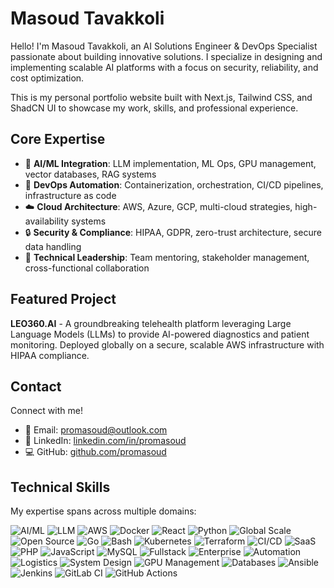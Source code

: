 # Masoud Tavakkoli

Hello! I'm Masoud Tavakkoli, an AI Solutions Engineer & DevOps Specialist passionate about building innovative solutions. I specialize in designing and implementing scalable AI platforms with a focus on security, reliability, and cost optimization.

This is my personal portfolio website built with Next.js, Tailwind CSS, and ShadCN UI to showcase my work, skills, and professional experience.

## Core Expertise

- 🧠 **AI/ML Integration**: LLM implementation, ML Ops, GPU management, vector databases, RAG systems
- 🔄 **DevOps Automation**: Containerization, orchestration, CI/CD pipelines, infrastructure as code
- ☁️ **Cloud Architecture**: AWS, Azure, GCP, multi-cloud strategies, high-availability systems
- 🔒 **Security & Compliance**: HIPAA, GDPR, zero-trust architecture, secure data handling
- 👥 **Technical Leadership**: Team mentoring, stakeholder management, cross-functional collaboration

## Featured Project

**LEO360.AI** - A groundbreaking telehealth platform leveraging Large Language Models (LLMs) to provide AI-powered diagnostics and patient monitoring. Deployed globally on a secure, scalable AWS infrastructure with HIPAA compliance.

## Contact

Connect with me!

- 📧 Email: [promasoud@outlook.com](mailto:promasoud@outlook.com)
- 🔗 LinkedIn: [linkedin.com/in/promasoud](https://www.linkedin.com/in/promasoud/)
- 💻 GitHub: [github.com/promasoud](https://github.com/promasoud)

## Technical Skills

My expertise spans across multiple domains:

<img alt="AI/ML" src="https://img.shields.io/badge/AI/ML-FF7800?style=for-the-badge&logo=tensorflow&logoColor=white" /> <img alt="LLM" src="https://img.shields.io/badge/LLM-4479A1?style=for-the-badge&logo=openai&logoColor=white" /> <img alt="AWS" src="https://img.shields.io/badge/AWS-FF9900?style=for-the-badge&logo=amazon-aws&logoColor=white" /> <img alt="Docker" src="https://img.shields.io/badge/Docker-2496ED?style=for-the-badge&logo=docker&logoColor=white" /> <img alt="React" src="https://img.shields.io/badge/React-61DAFB?style=for-the-badge&logo=react&logoColor=white" /> <img alt="Python" src="https://img.shields.io/badge/Python-3776AB?style=for-the-badge&logo=python&logoColor=white" /> <img alt="Global Scale" src="https://img.shields.io/badge/Global%20Scale-000000?style=for-the-badge&logo=zeit&logoColor=white" /> <img alt="Open Source" src="https://img.shields.io/badge/Open%20Source-306998?style=for-the-badge&logo=opensourceinitiative&logoColor=white" /> <img alt="Go" src="https://img.shields.io/badge/Go-00ADD8?style=for-the-badge&logo=go&logoColor=white" /> <img alt="Bash" src="https://img.shields.io/badge/Bash-4EAA25?style=for-the-badge&logo=gnubash&logoColor=white" /> <img alt="Kubernetes" src="https://img.shields.io/badge/Kubernetes-326CE5?style=for-the-badge&logo=kubernetes&logoColor=white" /> <img alt="Terraform" src="https://img.shields.io/badge/Terraform-7B42BC?style=for-the-badge&logo=terraform&logoColor=white" /> <img alt="CI/CD" src="https://img.shields.io/badge/CI/CD-000000?style=for-the-badge&logo=circleci&logoColor=white" /> <img alt="SaaS" src="https://img.shields.io/badge/SaaS-448AFF?style=for-the-badge&logo=heroku&logoColor=white" /> <img alt="PHP" src="https://img.shields.io/badge/PHP-777BB4?style=for-the-badge&logo=php&logoColor=white" /> <img alt="JavaScript" src="https://img.shields.io/badge/JavaScript-F7DF1E?style=for-the-badge&logo=javascript&logoColor=white" /> <img alt="MySQL" src="https://img.shields.io/badge/MySQL-4479A1?style=for-the-badge&logo=mysql&logoColor=white" /> <img alt="Fullstack" src="https://img.shields.io/badge/Fullstack-000000?style=for-the-badge&logo=vercel&logoColor=white" /> <img alt="Enterprise" src="https://img.shields.io/badge/Enterprise-1D2D52?style=for-the-badge&logo=redhat&logoColor=white" /> <img alt="Automation" src="https://img.shields.io/badge/Automation-F7DF1E?style=for-the-badge&logo=selenium&logoColor=white" /> <img alt="Logistics" src="https://img.shields.io/badge/Logistics-232F3E?style=for-the-badge&logo=amazon&logoColor=white" /> <img alt="System Design" src="https://img.shields.io/badge/System%20Design-000000?style=for-the-badge&logo=diagramsdotnet&logoColor=white" /> <img alt="GPU Management" src="https://img.shields.io/badge/GPU%20Management-76B900?style=for-the-badge&logo=nvidia&logoColor=white" /> <img alt="Databases" src="https://img.shields.io/badge/Databases-4479A1?style=for-the-badge&logo=postgresql&logoColor=white" /> <img alt="Ansible" src="https://img.shields.io/badge/Ansible-EE0000?style=for-the-badge&logo=ansible&logoColor=white" /> <img alt="Jenkins" src="https://img.shields.io/badge/Jenkins-D24939?style=for-the-badge&logo=jenkins&logoColor=white" /> <img alt="GitLab CI" src="https://img.shields.io/badge/GitLab%20CI-FCA121?style=for-the-badge&logo=gitlab&logoColor=white" /> <img alt="GitHub Actions" src="https://img.shields.io/badge/GitHub%20Actions-267BEE?style=for-the-badge&logo=githubactions&logoColor=white" />
